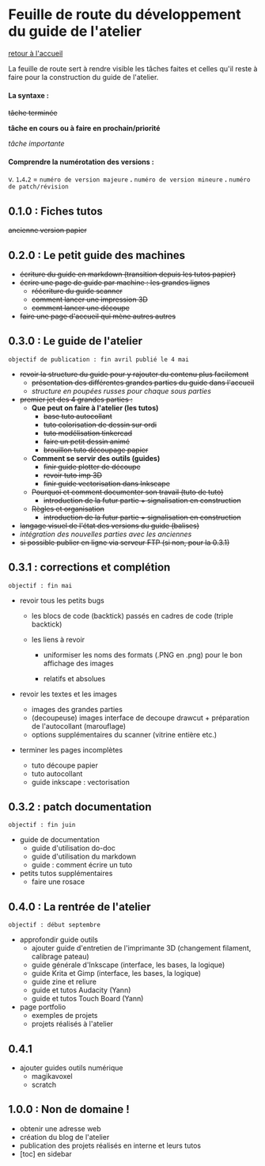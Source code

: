 # Feuille de route du développement du guide de l'atelier

[retour à l'accueil](index.md)

La  feuille de route sert à rendre visible les tâches faites et celles  qu'il reste à faire pour la construction du guide de l'atelier.

#### La syntaxe :

~~tâche terminée~~

**tâche en cours ou à faire en prochain/priorité**

*tâche importante*

#### Comprendre la numérotation des versions :

v. `1`**.**`4`**.**`2` = `numéro de version majeure` **.** `numéro de version mineure` **.** `numéro de patch/révision`

## 0.1.0 : Fiches tutos

~~ancienne version papier~~

## 0.2.0 : Le petit guide des machines

- ~~écriture du guide en markdown (transition depuis les tutos papier)~~
- ~~écrire une page de guide par machine : les grandes lignes~~
  - ~~réécriture du guide scanner~~
  - ~~comment lancer une impression 3D~~
  - ~~comment lancer une découpe~~
- ~~faire une page d'accueil qui mène autres autres~~

## 0.3.0 : Le guide de l'atelier

`objectif de publication : fin avril
publié le 4 mai`

- ~~revoir la structure du guide pour y rajouter du contenu plus facilement~~
  - ~~présentation des différentes grandes parties du guide dans l'accueil~~
  - *structure en poupées russes pour chaque sous parties*
- ~~premier jet des 4 grandes parties :~~
  - **Que peut on faire à l'atelier (les tutos)**
    - ~~base tuto autocollant~~
    - ~~tuto colorisation de dessin sur ordi~~
    - ~~tuto modélisation tinkercad~~
    - ~~faire un petit dessin animé~~
    - ~~brouillon tuto découpage papier~~
  - **Comment se servir des outils (guides)**
    - ~~finir guide plotter de découpe~~
    - ~~revoir tuto imp 3D~~
    - ~~finir guide vectorisation dans Inkscape~~
  - ~~Pourquoi et comment documenter son travail (tuto de tuto)~~
    - ~~introduction de la futur partie + signalisation en construction~~
  - ~~Règles et organisation~~
    - ~~introduction de la futur partie + signalisation en construction~~
- ~~langage visuel de l'état des versions du guide (balises)~~
- *intégration des nouvelles parties avec les anciennes*
- ~~si possible publier en ligne via serveur FTP (si non, pour la 0.3.1)~~

## 0.3.1 : corrections et complétion

`objectif : fin mai`

- revoir tous les petits bugs
  
  - les blocs de code (backtick) passés en cadres de code (triple backtick)
  
  - les liens à revoir
    
    - uniformiser les noms des formats (.PNG en .png) pour le bon affichage des images
    
    - relatifs et absolues

- revoir les textes et les images
  
  - images des grandes parties
  - (decoupeuse) images interface de decoupe drawcut + préparation de l'autocollant (marouflage)
  - options supplémentaires du scanner (vitrine entière etc.)

- terminer les pages incomplètes
  
  - tuto découpe papier
  - tuto autocollant
  - guide inkscape : vectorisation

## 0.3.2 : patch documentation

`objectif : fin juin`

- guide de documentation
  - guide d'utilisation do-doc
  - guide d'utilisation du markdown
  - guide : comment écrire un tuto
- petits tutos supplémentaires
  - faire une rosace

## 0.4.0 : La rentrée de l'atelier

`objectif : début septembre`

- approfondir guide outils
  - ajouter guide d'entretien de l'imprimante 3D (changement filament, calibrage pateau)
  - guide générale d'Inkscape (interface, les bases, la logique)
  - guide Krita et Gimp (interface, les bases, la logique)
  - guide zine et reliure
  - guide et tutos Audacity (Yann)
  - guide et tutos Touch Board (Yann)
- page portfolio
  - exemples de projets
  - projets réalisés à l'atelier

## 0.4.1

- ajouter guides outils numérique
  - magikavoxel
  - scratch

## 1.0.0 : Non de domaine !

- obtenir une adresse web
- création du blog de l'atelier
- publication des projets réalisés en interne et leurs tutos
- [toc] en sidebar

